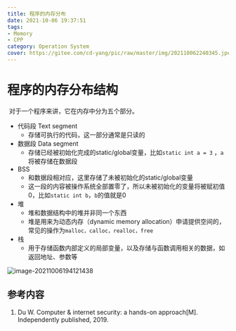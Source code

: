 ```yaml
---
title: 程序的内存分布
date: 2021-10-06 19:37:51
tags:
- Memory
- CPP
category: Operation System
cover: https://gitee.com/cd-yang/pic/raw/master/img/202110062240345.jpeg
---
```


# 程序的内存分布结构

​	对于一个程序来讲，它在内存中分为五个部分。

- 代码段 Text segment
  - 存储可执行的代码，这一部分通常是只读的
- 数据段 Data segment
  - 存储已经被初始化完成的static/global变量，比如`static int a = 3` ，`a`将被存储在数据段
- BSS
  - 和数据段相对应，这里存储了未被初始化的static/global变量
  - 这一段的内容被操作系统全部置零了，所以未被初始化的变量将被赋初值0，比如`static int b`，`b`的值就是0
- 堆
  - 堆和数据结构中的堆并非同一个东西
  - 堆是用来为动态内存（dynamic memory allocation）申请提供空间的，常见的操作为`malloc，calloc，realloc，free`
- 栈
  - 用于存储函数内部定义的局部变量，以及存储与函数调用相关的数据，如返回地址、参数等

![image-20211006194121438](https://gitee.com/cd-yang/pic/raw/master/img/202110061941498.png)

## 参考内容

1. Du W. Computer & internet security: a hands-on approach[M]. Independently published, 2019.
